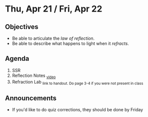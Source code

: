 Thu, Apr 21 / Fri, Apr 22
=================== 
   
    
Objectives    
------------    
- Be able to articulate the *law of reflection*.
- Be able to describe what happens to light when it *refracts*.
  
Agenda      
---------      
1. SSR
2. Reflection Notes <sub>[video](https://avon.schoology.com/course/5138386979/materials/gp/5896407065)</sub>
3. Refraction Lab <sub>link to handout. Do page 3-4 if you were not present in class</sub>

  
Announcements   
-------------    
- If you'd like to do quiz corrections, they should be done by Friday

[s]: https://avon.schoology.com/course/5138386979/materials/gp/5889697939


<!--stackedit_data:
eyJoaXN0b3J5IjpbNzc2NDUyMTU5LC05NDU0ODYzODEsMTExNz
Q5NjA2NCw4NjU1NjQ5MDYsLTE0MDU3NzE5NTIsLTMxOTg4NDc0
OCwxNTMzMjEyODg0LC0yMDc5OTAxNzUxLDgwNzc4NDM4OCw0Mj
g3MzMxNTksMTc0ODAwMzQzNywtMTg5NTI0MzE0MiwxMjkxOTE1
MDQyLDE4ODE1MzI1NDQsODc5ODA2NDM3LC04NTQxNzkwMDQsMT
Q0NjY2Njk1OCwtMzM5NTU2MjQwLC03NzQ4NzE4MTYsLTk3ODE0
NzM0M119
-->